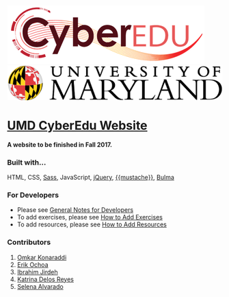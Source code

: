 ![UMD CyberEdu logo](./assets/CyberEdu_logo.png)
![UMD Logo](./assets/umd_logo.png)

# [UMD CyberEdu Website](https://umdcyberedu.github.io)

**A website to be finished in Fall 2017.**

### Built with...
HTML,
CSS,
[Sass](http://sass-lang.com/),
JavaScript,
[jQuery](https://jquery.com/),
[{{mustache}}](https://mustache.github.io/),
[Bulma](http://bulma.io/)

### For Developers
* Please see [General Notes for Developers](./notes/general_notes.md)
* To add exercises, please see [How to Add Exercises](./notes/how_to_add_exercises.md)
* To add resources, please see [How to Add Resources](./notes/how_to_add_resource.md)

### Contributors

1. [Omkar Konaraddi](https://konaraddio.github.io/)
2. [Erik Ochoa](https://github.com/erik-ochoa)
3. [Ibrahim Jirdeh](https://github.com/ijirdeh5)
4. [Katrina Delos Reyes](https://github.com/kdreyes)
5. [Selena Alvarado](https://github.com/salvarado)
